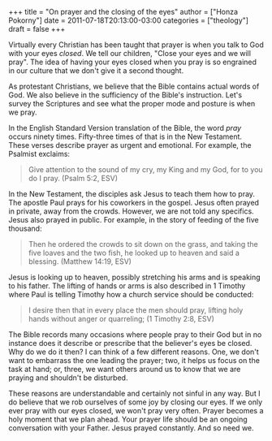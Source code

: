 +++
title = "On prayer and the closing of the eyes"
author = ["Honza Pokorny"]
date = 2011-07-18T20:13:00-03:00
categories = ["theology"]
draft = false
+++

Virtually every Christian has been taught that prayer is when you talk to God
with your eyes _closed_. We tell our children, "Close your eyes and we will
pray". The idea of having your eyes closed when you pray is so engrained in our
culture that we don't give it a second thought.

As protestant Christians, we believe that the Bible contains actual words of
God. We also believe in the sufficiency of the Bible's instruction. Let's
survey the Scriptures and see what the proper mode and posture is when we pray.

In the English Standard Version translation of the Bible, the word _pray_
occurs ninety times. Fifty-three times of that is in the New Testament. These
verses describe prayer as urgent and emotional. For example, the Psalmist
exclaims:

> Give attention to the sound of my cry, my King and my God, for to you do I
> pray. (Psalm 5:2, ESV)

In the New Testament, the disciples ask Jesus to teach them how to pray. The
apostle Paul prays for his coworkers in the gospel. Jesus often prayed in
private, away from the crowds. However, we are not told any specifics. Jesus
also prayed in public. For example, in the story of feeding of the five
thousand:

> Then he ordered the crowds to sit down on the grass, and taking the five
> loaves and the two fish, he looked up to heaven and said a blessing.
> (Matthew 14:19, ESV)

Jesus is looking up to heaven, possibly stretching his arms and is speaking to
his father. The lifting of hands or arms is also described in 1 Timothy where
Paul is telling Timothy how a church service should be conducted:

> I desire then that in every place the men should pray, lifting holy hands
> without anger or quarreling; (1 Timothy 2:8, ESV)

The Bible records many occasions where people pray to their God but in no
instance does it describe or prescribe that the believer's eyes be closed. Why
do we do it then? I can think of a few different reasons. One, we don't want to
embarrass the one leading the prayer; two, it helps us focus on the task at
hand; or, three, we want others around us to know that we are praying and
shouldn't be disturbed.

These reasons are understandable and certainly not sinful in any way. But I do
believe that we rob ourselves of some joy by closing our eyes. If we only ever
pray with our eyes closed, we won't pray very often. Prayer becomes a holy
moment that we plan ahead. Your prayer life should be an ongoing conversation
with your Father. Jesus prayed constantly. And so need we.
